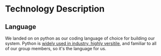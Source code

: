 
# Technology Description

## Language

We landed on on python as our coding language of choice for building our system. 
Python is [widely used in industry, highly versitile](https://skillcrush.com/blog/what-is-python-used-for/), and familiar to all of our group 
members, so it's the language for us.